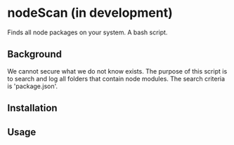 # nodeScan (in development)

Finds all node packages on your system.  A bash script.

## Background

We cannot secure what we do not know exists.  The purpose of this script is to search and log all folders that contain node modules.  The search criteria is 'package.json'.

## Installation

## Usage
